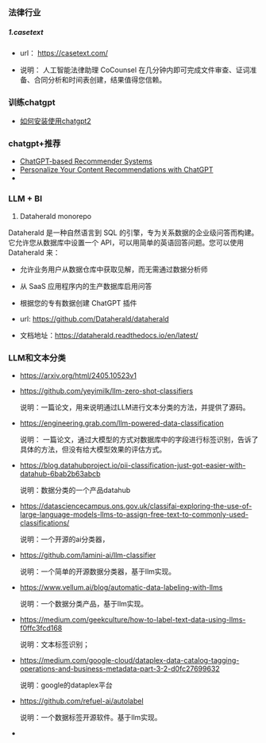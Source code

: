 
### 法律行业

##### 1.casetext
- url：
https://casetext.com/

- 说明：
人工智能法律助理
CoCounsel 在几分钟内即可完成文件审查、证词准备、合同分析和时间表创建，结果值得您信赖。


### 训练chatgpt

- [如何安装使用chatgpt2](https://timhanewich.medium.com/running-openais-gpt-2-language-model-on-your-pc-5d5e1b9fbb8b)


### chatgpt+推荐
- [ChatGPT-based Recommender Systems](https://blog.reachsumit.com/posts/2023/05/chatgpt-for-recsys/)
- [Personalize Your Content Recommendations with ChatGPT](https://medium.com/@AIandInsights/personalize-your-content-recommendations-with-chatgpt-dbc7f9d59877)
- 

### LLM + BI
1. Dataherald monorepo

Dataherald 是一种自然语言到 SQL 的引擎，专为关系数据的企业级问答而构建。它允许您从数据库中设置一个 API，可以用简单的英语回答问题。您可以使用 Dataherald 来：
- 允许业务用户从数据仓库中获取见解，而无需通过数据分析师
- 从 SaaS 应用程序内的生产数据库启用问答
-  根据您的专有数据创建 ChatGPT 插件

- url: https://github.com/Dataherald/dataherald
- 文档地址：https://dataherald.readthedocs.io/en/latest/



### LLM和文本分类


* https://arxiv.org/html/2405.10523v1

* https://github.com/yeyimilk/llm-zero-shot-classifiers

  说明：一篇论文，用来说明通过LLM进行文本分类的方法，并提供了源码。

* https://engineering.grab.com/llm-powered-data-classification

  说明： 一篇论文，通过大模型的方式对数据库中的字段进行标签识别，告诉了具体的方法，但没有给大模型效果的评估方式。

* https://blog.datahubproject.io/pii-classification-just-got-easier-with-datahub-6bab2b63abcb

  说明：数据分类的一个产品datahub

* https://datasciencecampus.ons.gov.uk/classifai-exploring-the-use-of-large-language-models-llms-to-assign-free-text-to-commonly-used-classifications/

  说明：一个开源的ai分类器，

* https://github.com/lamini-ai/llm-classifier

  说明：一个简单的开源数据分类器，基于llm实现。

* https://www.vellum.ai/blog/automatic-data-labeling-with-llms

  说明：一个数据分类产品，基于llm实现。

* https://medium.com/geekculture/how-to-label-text-data-using-llms-f0ffc3fcd168

  说明：文本标签识别；

* https://medium.com/google-cloud/dataplex-data-catalog-tagging-operations-and-business-metadata-part-3-2-d0fc27699632

  说明：google的dataplex平台

* https://github.com/refuel-ai/autolabel

  说明：一个数据标签开源软件。基于llm实现。

* 
